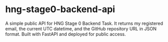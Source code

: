 # hng-stage0-backend-api
A simple public API for HNG Stage 0 Backend Task. It returns my registered email, the current UTC datetime, and the GitHub repository URL in JSON format. Built with FastAPI and deployed for public access.
